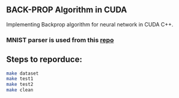 BACK-PROP Algorithm in CUDA
--------------
Implementing Backprop algorithm for neural network in CUDA C++. 

### MNIST parser is used from this [repo](https://github.com/jpowie01/CUDA-DNN-MNIST)

## Steps to reporduce:
```bash
make dataset
make test1 
make test2
make clean
```
